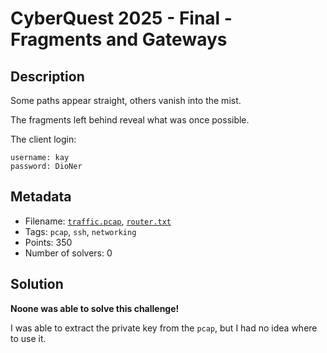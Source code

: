 # CyberQuest 2025 - Final - Fragments and Gateways

## Description

Some paths appear straight, others vanish into the mist.

The fragments left behind reveal what was once possible.

The client login:

```
username: kay
password: DioNer
```

## Metadata

- Filename: [`traffic.pcap`](files/traffic.pcap), [`router.txt`](files/router.txt)
- Tags: `pcap`, `ssh`, `networking`
- Points: 350
- Number of solvers: 0

## Solution

**Noone was able to solve this challenge!**

I was able to extract the private key from the `pcap`, but I had no idea where to use it.